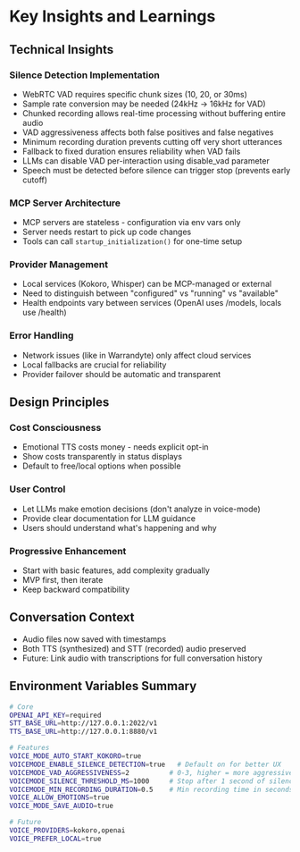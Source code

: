# Key Insights and Learnings

## Technical Insights

### Silence Detection Implementation
- WebRTC VAD requires specific chunk sizes (10, 20, or 30ms)
- Sample rate conversion may be needed (24kHz -> 16kHz for VAD)
- Chunked recording allows real-time processing without buffering entire audio
- VAD aggressiveness affects both false positives and false negatives
- Minimum recording duration prevents cutting off very short utterances
- Fallback to fixed duration ensures reliability when VAD fails
- LLMs can disable VAD per-interaction using disable_vad parameter
- Speech must be detected before silence can trigger stop (prevents early cutoff)

### MCP Server Architecture
- MCP servers are stateless - configuration via env vars only
- Server needs restart to pick up code changes
- Tools can call `startup_initialization()` for one-time setup

### Provider Management
- Local services (Kokoro, Whisper) can be MCP-managed or external
- Need to distinguish between "configured" vs "running" vs "available"
- Health endpoints vary between services (OpenAI uses /models, locals use /health)

### Error Handling
- Network issues (like in Warrandyte) only affect cloud services
- Local fallbacks are crucial for reliability
- Provider failover should be automatic and transparent

## Design Principles

### Cost Consciousness
- Emotional TTS costs money - needs explicit opt-in
- Show costs transparently in status displays
- Default to free/local options when possible

### User Control
- Let LLMs make emotion decisions (don't analyze in voice-mode)
- Provide clear documentation for LLM guidance
- Users should understand what's happening and why

### Progressive Enhancement
- Start with basic features, add complexity gradually
- MVP first, then iterate
- Keep backward compatibility

## Conversation Context
- Audio files now saved with timestamps
- Both TTS (synthesized) and STT (recorded) audio preserved
- Future: Link audio with transcriptions for full conversation history

## Environment Variables Summary
```bash
# Core
OPENAI_API_KEY=required
STT_BASE_URL=http://127.0.0.1:2022/v1
TTS_BASE_URL=http://127.0.0.1:8880/v1

# Features
VOICE_MODE_AUTO_START_KOKORO=true
VOICEMODE_ENABLE_SILENCE_DETECTION=true   # Default on for better UX
VOICEMODE_VAD_AGGRESSIVENESS=2          # 0-3, higher = more aggressive
VOICEMODE_SILENCE_THRESHOLD_MS=1000     # Stop after 1 second of silence
VOICEMODE_MIN_RECORDING_DURATION=0.5    # Min recording time in seconds
VOICE_ALLOW_EMOTIONS=true
VOICE_MODE_SAVE_AUDIO=true

# Future
VOICE_PROVIDERS=kokoro,openai
VOICE_PREFER_LOCAL=true
```